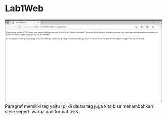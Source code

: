 # Lab1Web
![menambahkan_paragraf](img/hasil%20membuat%20paragaf.png)
Paragraf memiliki tag yaitu (p) di dalam tag juga kita bisa menambahkan style seperti warna dan format teks